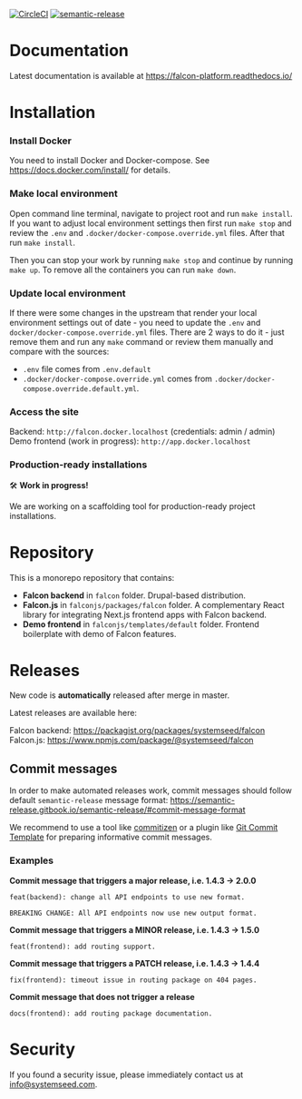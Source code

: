 [![CircleCI](https://circleci.com/gh/systemseed/falcon/tree/master.svg?style=svg)](https://circleci.com/gh/systemseed/falcon/tree/master)
[![semantic-release](https://img.shields.io/badge/%20%20%F0%9F%93%A6%F0%9F%9A%80-semantic--release-e10079.svg)](https://github.com/semantic-release/semantic-release)

# Documentation
Latest documentation is available at https://falcon-platform.readthedocs.io/

# Installation

### Install Docker
You need to install Docker and Docker-compose.
See https://docs.docker.com/install/ for details.

### Make local environment
Open command line terminal, navigate to project root and run `make install`.
If you want to adjust local environment settings then first run `make stop`
and review the `.env` and `.docker/docker-compose.override.yml` files.
After that run `make install`.

Then you can stop your work by running `make stop` and continue by running
`make up`. To remove all the containers you can run `make down`.

### Update local environment
If there were some changes in the upstream that render your local environment
settings out of date - you need to update the `.env` and
`docker/docker-compose.override.yml` files. There are 2 ways to do it - just
remove them and run any `make` command or review them manually and compare with
the sources:
* `.env` file comes from `.env.default`
* `.docker/docker-compose.override.yml` comes from `.docker/docker-compose.override.default.yml`.

### Access the site
Backend: `http://falcon.docker.localhost` (credentials: admin / admin)
Demo frontend (work in progress): `http://app.docker.localhost`


### Production-ready installations

 🛠 **Work in progress!**

We are working on a scaffolding tool for production-ready project installations.

# Repository

This is a monorepo repository that contains:

- **Falcon backend** in `falcon` folder. Drupal-based distribution.
- **Falcon.js** in `falconjs/packages/falcon` folder. A complementary React
library for integrating Next.js frontend apps with Falcon backend.
- **Demo frontend** in `falconjs/templates/default` folder. Frontend boilerplate with
demo of Falcon features.

# Releases

New code is **automatically** released after merge in master.  

Latest releases are available here:

Falcon backend: https://packagist.org/packages/systemseed/falcon
Falcon.js: https://www.npmjs.com/package/@systemseed/falcon


## Commit messages

In order to make automated releases work, commit
messages should follow default `semantic-release` message format: https://semantic-release.gitbook.io/semantic-release/#commit-message-format

We recommend to use a tool like [commitizen](https://github.com/commitizen/cz-cli) or a plugin like [Git Commit Template](https://plugins.jetbrains.com/plugin/9861-git-commit-template) for preparing informative commit messages.

### Examples

**Commit message that triggers a major release, i.e. 1.4.3 → 2.0.0**

```
feat(backend): change all API endpoints to use new format.

BREAKING CHANGE: All API endpoints now use new output format.
```


**Commit message that triggers a MINOR release, i.e. 1.4.3 → 1.5.0**

```
feat(frontend): add routing support.
```

**Commit message that triggers a PATCH release, i.e. 1.4.3 → 1.4.4**

```
fix(frontend): timeout issue in routing package on 404 pages.
```

**Commit message that does not trigger a release**

```
docs(frontend): add routing package documentation.
```

# Security

If you found a security issue, please immediately contact us at <a href="mailto:info@systemseed.com">info@systemseed.com</a>.

